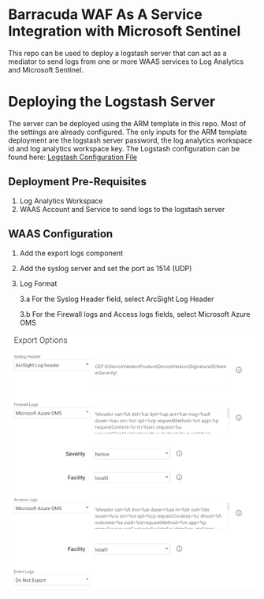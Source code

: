 # Barracuda WAF As A Service Integration with Microsoft Sentinel

This repo can be used to deploy a logstash server that can act as a mediator to send logs from one or more WAAS services to Log Analytics and Microsoft Sentinel.

# Deploying the Logstash Server
The server can be deployed using the ARM template in this repo. Most of the settings are already configured. The only inputs for the ARM template deployment are the logstash server password, the log analytics workspace id and log analytics workspace key. The Logstash configuration can be found here: [Logstash Configuration File](https://github.com/aravindan-acct/logstash_arm/blob/main/scripts/waf.conf)

## Deployment Pre-Requisites

1. Log Analytics Workspace
2. WAAS Account and Service to send logs to the logstash server

## WAAS Configuration
1. Add the export logs component
2. Add the syslog server and set the port as 1514 (UDP)
3. Log Format

    3.a For the Syslog Header field, select ArcSight Log Header

    3.b For the Firewall logs and Access logs fields, select Microsoft Azure OMS

![alt text](https://github.com/aravindan-acct/logstash_arm/blob/main/images/waas_export_logs.png?raw=true)